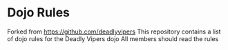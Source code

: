 Dojo Rules
==========
Forked from https://github.com/deadlyvipers
This repository contains a list of dojo rules for the Deadly Vipers dojo
All members should read the rules
